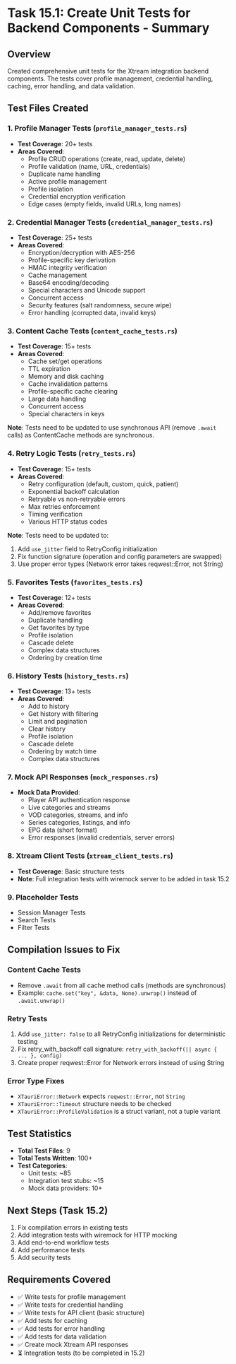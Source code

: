# Task 15.1: Create Unit Tests for Backend Components - Summary

## Overview
Created comprehensive unit tests for the Xtream integration backend components. The tests cover profile management, credential handling, caching, error handling, and data validation.

## Test Files Created

### 1. Profile Manager Tests (`profile_manager_tests.rs`)
- **Test Coverage**: 20+ tests
- **Areas Covered**:
  - Profile CRUD operations (create, read, update, delete)
  - Profile validation (name, URL, credentials)
  - Duplicate name handling
  - Active profile management
  - Profile isolation
  - Credential encryption verification
  - Edge cases (empty fields, invalid URLs, long names)

### 2. Credential Manager Tests (`credential_manager_tests.rs`)
- **Test Coverage**: 25+ tests
- **Areas Covered**:
  - Encryption/decryption with AES-256
  - Profile-specific key derivation
  - HMAC integrity verification
  - Cache management
  - Base64 encoding/decoding
  - Special characters and Unicode support
  - Concurrent access
  - Security features (salt randomness, secure wipe)
  - Error handling (corrupted data, invalid keys)

### 3. Content Cache Tests (`content_cache_tests.rs`)
- **Test Coverage**: 15+ tests
- **Areas Covered**:
  - Cache set/get operations
  - TTL expiration
  - Memory and disk caching
  - Cache invalidation patterns
  - Profile-specific cache clearing
  - Large data handling
  - Concurrent access
  - Special characters in keys

**Note**: Tests need to be updated to use synchronous API (remove `.await` calls) as ContentCache methods are synchronous.

### 4. Retry Logic Tests (`retry_tests.rs`)
- **Test Coverage**: 15+ tests
- **Areas Covered**:
  - Retry configuration (default, custom, quick, patient)
  - Exponential backoff calculation
  - Retryable vs non-retryable errors
  - Max retries enforcement
  - Timing verification
  - Various HTTP status codes

**Note**: Tests need to be updated to:
1. Add `use_jitter` field to RetryConfig initialization
2. Fix function signature (operation and config parameters are swapped)
3. Use proper error types (Network error takes reqwest::Error, not String)

### 5. Favorites Tests (`favorites_tests.rs`)
- **Test Coverage**: 12+ tests
- **Areas Covered**:
  - Add/remove favorites
  - Duplicate handling
  - Get favorites by type
  - Profile isolation
  - Cascade delete
  - Complex data structures
  - Ordering by creation time

### 6. History Tests (`history_tests.rs`)
- **Test Coverage**: 13+ tests
- **Areas Covered**:
  - Add to history
  - Get history with filtering
  - Limit and pagination
  - Clear history
  - Profile isolation
  - Cascade delete
  - Ordering by watch time
  - Complex data structures

### 7. Mock API Responses (`mock_responses.rs`)
- **Mock Data Provided**:
  - Player API authentication response
  - Live categories and streams
  - VOD categories, streams, and info
  - Series categories, listings, and info
  - EPG data (short format)
  - Error responses (invalid credentials, server errors)

### 8. Xtream Client Tests (`xtream_client_tests.rs`)
- **Test Coverage**: Basic structure tests
- **Note**: Full integration tests with wiremock server to be added in task 15.2

### 9. Placeholder Tests
- Session Manager Tests
- Search Tests
- Filter Tests

## Compilation Issues to Fix

### Content Cache Tests
- Remove `.await` from all cache method calls (methods are synchronous)
- Example: `cache.set("key", &data, None).unwrap()` instead of `.await.unwrap()`

### Retry Tests
1. Add `use_jitter: false` to all RetryConfig initializations for deterministic testing
2. Fix retry_with_backoff call signature: `retry_with_backoff(|| async { ... }, config)`
3. Create proper reqwest::Error for Network errors instead of using String

### Error Type Fixes
- `XTauriError::Network` expects `reqwest::Error`, not `String`
- `XTauriError::Timeout` structure needs to be checked
- `XTauriError::ProfileValidation` is a struct variant, not a tuple variant

## Test Statistics
- **Total Test Files**: 9
- **Total Tests Written**: 100+
- **Test Categories**:
  - Unit tests: ~85
  - Integration test stubs: ~15
  - Mock data providers: 10+

## Next Steps (Task 15.2)
1. Fix compilation errors in existing tests
2. Add integration tests with wiremock for HTTP mocking
3. Add end-to-end workflow tests
4. Add performance tests
5. Add security tests

## Requirements Covered
- ✅ Write tests for profile management
- ✅ Write tests for credential handling
- ✅ Write tests for API client (basic structure)
- ✅ Add tests for caching
- ✅ Add tests for error handling
- ✅ Add tests for data validation
- ✅ Create mock Xtream API responses
- ⏳ Integration tests (to be completed in 15.2)
